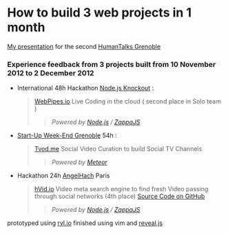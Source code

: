 # How to build 3 web projects in 1 month

[My presentation](http://evangenieur.github.com/3_web_projects_in_1_month_Pres/) for the second [HumanTalks Grenoble](http://humantalks.com/cities/grenoble/events/8)

### Experience feedback from 3 projects built from 10 November 2012 to 2 December 2012

 * International 48h Hackathon [Node.js Knockout](http://nodeknockout.com/) : 
   > [WebPipes.io](http://webpipes.io) Live Coding in the cloud  ( second place in Solo team )
   > > *Powered by [Node.js](http://nodejs.org/) / [ZappaJS](http://zappajs.github.com/zappajs/)*

 * [Start-Up Week-End Grenoble](http://grenoble.startupweekend.org/)  54h : 
   > [Tvod.me](http://tvod.me) Social Video Curation to build Social TV Channels
   > > *Powered by [Meteor](http://meteor.com)*

 * Hackathon 24h [AngelHach](http://angelhack.com/) Paris 
   > [hVid.io](http://hvid.io) Video meta search engine to find fresh Video passing through social networks (4th place) [Source Code on GitHub](https://github.com/Evangenieur/hvid.io)
   > > *Powered by [Node.js](http://nodejs.org/) / [ZappaJS](http://zappajs.github.com/zappajs/)*




prototyped using [rvl.io](http://rvl.io) finished using vim and [reveal.js](http://lab.hakim.se/reveal-js/)
